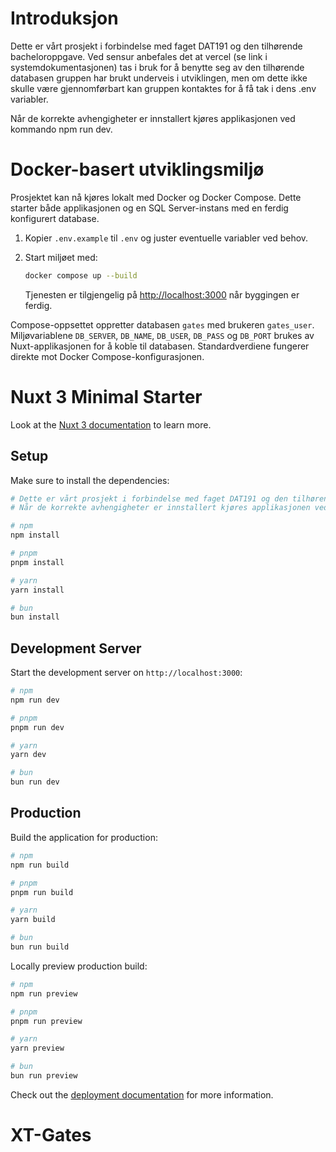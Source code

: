 # Introduksjon
Dette er vårt prosjekt i forbindelse med faget DAT191 og den tilhørende bacheloroppgave. Ved sensur anbefales det at vercel (se link i systemdokumentasjonen) tas i bruk for å benytte seg av den tilhørende databasen gruppen har brukt underveis i utviklingen, men om dette ikke skulle være gjennomførbart kan gruppen kontaktes for å få tak i dens .env variabler. 

Når de korrekte avhengigheter er innstallert kjøres applikasjonen ved kommando npm run dev.



# Docker-basert utviklingsmiljø

Prosjektet kan nå kjøres lokalt med Docker og Docker Compose. Dette starter både applikasjonen og en SQL Server-instans med en ferdig konfigurert database.

1. Kopier `.env.example` til `.env` og juster eventuelle variabler ved behov.
2. Start miljøet med:

   ```bash
   docker compose up --build
   ```

   Tjenesten er tilgjengelig på [http://localhost:3000](http://localhost:3000) når byggingen er ferdig.

Compose-oppsettet oppretter databasen `gates` med brukeren `gates_user`. Miljøvariablene `DB_SERVER`, `DB_NAME`, `DB_USER`, `DB_PASS` og `DB_PORT` brukes av Nuxt-applikasjonen for å koble til databasen. Standardverdiene fungerer direkte mot Docker Compose-konfigurasjonen.



# Nuxt 3 Minimal Starter

Look at the [Nuxt 3 documentation](https://nuxt.com/docs/getting-started/introduction) to learn more.

## Setup

Make sure to install the dependencies:

```bash
# Dette er vårt prosjekt i forbindelse med faget DAT191 og den tilhørende bacheloroppgave. Ved sensur anbefales det at vercel (se link i systemdokumentasjonen) tas i bruk for å benytte seg av den tilhørende databasen gruppen har brukt underveis i utviklingen, men om dette ikke skulle være gjennomførbart kan gruppen kontaktes for å få tak i dens .env variabler. 
# Når de korrekte avhengigheter er innstallert kjøres applikasjonen ved kommando npm run dev.

# npm
npm install

# pnpm
pnpm install

# yarn
yarn install

# bun
bun install
```

## Development Server

Start the development server on `http://localhost:3000`:

```bash
# npm
npm run dev

# pnpm
pnpm run dev

# yarn
yarn dev

# bun
bun run dev
```

## Production

Build the application for production:

```bash
# npm
npm run build

# pnpm
pnpm run build

# yarn
yarn build

# bun
bun run build
```

Locally preview production build:

```bash
# npm
npm run preview

# pnpm
pnpm run preview

# yarn
yarn preview

# bun
bun run preview
```

Check out the [deployment documentation](https://nuxt.com/docs/getting-started/deployment) for more information.
# XT-Gates

